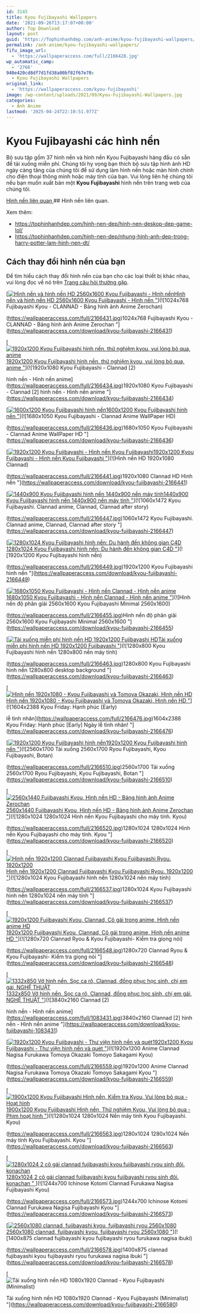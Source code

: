```yaml
---
id: 3145
title: Kyou Fujibayashi Wallpapers
date: '2021-09-26T13:17:07+00:00'
author: Top Download
layout: post
guid: 'https://Tophinhanhdep.com/anh-anime/kyou-fujibayashi-wallpapers/'
permalink: /anh-anime/kyou-fujibayashi-wallpapers/
fifu_image_url:
  - 'https://wallpaperaccess.com/full/2166428.jpg'
wp_automatic_camp:
  - '2766'
940e420cd8df7d1fd38a00bf82f67e70:
  - Kyou Fujibayashi Wallpapers
original_link:
  - 'https://wallpaperaccess.com/kyou-fujibayashi'
image: /wp-content/uploads/2021/09/Kyou-Fujibayashi-Wallpapers.jpg
categories:
  - Ảnh Anime
lastmod: '2025-04-24T22:10:51.977Z'
---
```

# Kyou Fujibayashi các hình nền

Bộ sưu tập gồm 37 hình nền và hình nền Kyou Fujibayashi hàng đầu có sẵn để tải xuống miễn phí. Chúng tôi hy vọng bạn thích bộ sưu tập hình ảnh HD ngày càng tăng của chúng tôi để sử dụng làm hình nền hoặc màn hình chính cho điện thoại thông minh hoặc máy tính của bạn. Vui lòng liên hệ chúng tôi nếu bạn muốn xuất bản một **Kyou Fujibayashi** hình nền trên trang web của chúng tôi.

[Hình nền liên quan ](#related) ## Hình nền liên quan.

   
 Xem thêm:

   
- <https://tophinhanhdep.com/hinh-nen-dep/hinh-nen-deskop-dep-game-lol/>
- <https://tophinhanhdep.com/hinh-nen-dep/nhung-hinh-anh-dep-trong-harry-potter-lam-hinh-nen-dt/>

## Cách thay đổi hình nền của bạn

Để tìm hiểu cách thay đổi hình nền của bạn cho các loại thiết bị khác nhau, vui lòng đọc về nó trên [Trang câu hỏi thường gặp](https://tophinhanhdep.com/faq/).

  
[[![Hình nền và hình nền HD 2560x1600 Kyou Fujibayashi - Hình nền](https://wallpaperaccess.com/full/2166428.jpg)Hình nền và hình nền HD 2560x1600 Kyou Fujibayashi - Hình nền "](https://wallpaperaccess.com/download/kyou-fujibayashi-2166428)](![1024x768 Fujibayashi Kyou - CLANNAD - Bảng hình ảnh Anime Zerochan)

(https://wallpaperaccess.com/full/2166431.jpg)1024x768 Fujibayashi Kyou - CLANNAD - Bảng hình ảnh Anime Zerochan "](https://wallpaperaccess.com/download/kyou-fujibayashi-2166431)

[[![1920x1200 Kyou Fujibayashi hình nền, thử nghiệm kyou, vui lòng bỏ qua, anime](https://wallpaperaccess.com/full/2166432.jpg)1920x1200 Kyou Fujibayashi hình nền, thử nghiệm kyou, vui lòng bỏ qua, anime "](https://wallpaperaccess.com/download/kyou-fujibayashi-2166432)](![1920x1080 Kyou Fujibayashi - Clannad [2)

 hình nền - Hình nền anime](https://wallpaperaccess.com/full/2166434.jpg)1920x1080 Kyou Fujibayashi - Clannad \[2\] hình nền - Hình nền anime "](https://wallpaperaccess.com/download/kyou-fujibayashi-2166434)

[[![1600x1200 Kyou Fujibayashi hình nền](https://wallpaperaccess.com/full/2166435.jpg)1600x1200 Kyou Fujibayashi hình nền "](https://wallpaperaccess.com/download/kyou-fujibayashi-2166435)](![1680x1050 Kyou Fujibayashi - Clannad Anime WallPaper HD)

(https://wallpaperaccess.com/full/2166436.jpg)1680x1050 Kyou Fujibayashi - Clannad Anime WallPaper HD "](https://wallpaperaccess.com/download/kyou-fujibayashi-2166436)

[[![1920x1200 Kyou Fujibayashi - Hình nền Kyou Fujibayashi](https://wallpaperaccess.com/full/2166437.jpg)1920x1200 Kyou Fujibayashi - Hình nền Kyou Fujibayashi "](https://wallpaperaccess.com/download/kyou-fujibayashi-2166437)](![Hình nền HD 1920x1080 Clannad)

(https://wallpaperaccess.com/full/2166441.jpg)1920x1080 Clannad HD Hình nền "](https://wallpaperaccess.com/download/kyou-fujibayashi-2166441)

[[![1440x900 Kyou Fujibayashi hình nền 1440x900 nền máy tính](https://wallpaperaccess.com/full/2166442.jpg)1440x900 Kyou Fujibayashi hình nền 1440x900 nền máy tính "](https://wallpaperaccess.com/download/kyou-fujibayashi-2166442)](![1060x1472 Kyou Fujibayashi.  Clannad anime, Clannad, Clannad after story)

(https://wallpaperaccess.com/full/2166447.jpg)1060x1472 Kyou Fujibayashi. Clannad anime, Clannad, Clannad after story "](https://wallpaperaccess.com/download/kyou-fujibayashi-2166447)

[[![1280x1024 Kyou Fujibayashi hình nền: Du hành đến không gian C4D](https://wallpaperaccess.com/full/2166448.jpg) 1280x1024 Kyou Fujibayashi hình nền: Du hành đến không gian C4D "](https://wallpaperaccess.com/download/kyou-fujibayashi-2166448)](![1920x1200 Kyou Fujibayashi hình nền)

(https://wallpaperaccess.com/full/2166449.jpg)1920x1200 Kyou Fujibayashi hình nền "](https://wallpaperaccess.com/download/kyou-fujibayashi-2166449)

[[![1680x1050 Kyou Fujibayashi - Hình nền Clannad - Hình nền anime](https://wallpaperaccess.com/full/2166451.jpg)1680x1050 Kyou Fujibayashi - Hình nền Clannad - Hình nền anime "](https://wallpaperaccess.com/download/kyou-fujibayashi-2166451)](![Hình nền độ phân giải 2560x1600 Kyou Fujibayashi Minimal 2560x1600)

(https://wallpaperaccess.com/full/2166455.jpg)Hình nền độ phân giải 2560x1600 Kyou Fujibayashi Minimal 2560x1600 "](https://wallpaperaccess.com/download/kyou-fujibayashi-2166455)

[[![Tải xuống miễn phí hình nền HD 1920x1200 Fujibayashi HD](https://wallpaperaccess.com/full/2166456.jpg)Tải xuống miễn phí hình nền HD 1920x1200 Fujibayashi "](https://wallpaperaccess.com/download/kyou-fujibayashi-2166456)](![1280x800 Kyou Fujibayashi hình nền 1280x800 nền máy tính)

(https://wallpaperaccess.com/full/2166463.jpg)1280x800 Kyou Fujibayashi hình nền 1280x800 desktop background "](https://wallpaperaccess.com/download/kyou-fujibayashi-2166463)

[[![Hình nền 1920x1080 - Kyou Fujibayashi và Tomoya Okazaki, Hình nền HD](https://wallpaperaccess.com/full/2166468.jpg)Hình nền 1920x1080 - Kyou Fujibayashi và Tomoya Okazaki, Hình nền HD "](https://wallpaperaccess.com/download/kyou-fujibayashi-2166468)](![1604x2388 Kyou Friday: Hạnh phúc [Early)

 lễ tình nhân](https://wallpaperaccess.com/full/2166476.jpg)1604x2388 Kyou Friday: Hạnh phúc \[Early\] Ngày lễ tình nhân! "](https://wallpaperaccess.com/download/kyou-fujibayashi-2166476)

[[![1920x1200 Kyou Fujibayashi hình nền](https://wallpaperaccess.com/full/2166509.jpg)1920x1200 Kyou Fujibayashi hình nền "](https://wallpaperaccess.com/download/kyou-fujibayashi-2166509)](![2560x1700 Tải xuống 2560x1700 Ryou Fujibayashi, Kyou Fujibayashi, Botan)

(https://wallpaperaccess.com/full/2166510.jpg)2560x1700 Tải xuống 2560x1700 Ryou Fujibayashi, Kyou Fujibayashi, Botan "](https://wallpaperaccess.com/download/kyou-fujibayashi-2166510)

[[![2560x1440 Fujibayashi Kyou, Hình nền HD - Bảng hình ảnh Anime Zerochan](https://wallpaperaccess.com/full/2166516.jpg)2560x1440 Fujibayashi Kyou, Hình nền HD - Bảng hình ảnh Anime Zerochan "](https://wallpaperaccess.com/download/kyou-fujibayashi-2166516)](![1280x1024 1280x1024 Hình nền Kyou Fujibayashi cho máy tính.  Kyou)

(https://wallpaperaccess.com/full/2166520.jpg)1280x1024 1280x1024 Hình nền Kyou Fujibayashi cho máy tính. Kyou "](https://wallpaperaccess.com/download/kyou-fujibayashi-2166520)

[[![Hình nền 1920x1200 Clannad Fujibayashi Kyou Fujibayashi Ryou.  1920x1200](https://wallpaperaccess.com/full/2166530.jpg)Hình nền 1920x1200 Clannad Fujibayashi Kyou Fujibayashi Ryou. 1920x1200 "](https://wallpaperaccess.com/download/kyou-fujibayashi-2166530)](![1280x1024 Kyou Fujibayashi hình nền 1280x1024 nền máy tính)

(https://wallpaperaccess.com/full/2166537.jpg)1280x1024 Kyou Fujibayashi hình nền 1280x1024 nền máy tính "](https://wallpaperaccess.com/download/kyou-fujibayashi-2166537)

[[![1920x1200 Fujibayashi Kyou, Clannad, Cô gái trong anime, Hình nền anime HD](https://wallpaperaccess.com/full/2166546.jpg)1920x1200 Fujibayashi Kyou, Clannad, Cô gái trong anime, Hình nền anime HD "](https://wallpaperaccess.com/download/kyou-fujibayashi-2166546)](![1280x720 Clannad Ryou & Kyou Fujibayashi- Kiểm tra giọng nói)

(https://wallpaperaccess.com/full/2166548.jpg)1280x720 Clannad Ryou &amp; Kyou Fujibayashi- Kiểm tra giọng nói "](https://wallpaperaccess.com/download/kyou-fujibayashi-2166548)

[[![1332x850 Vớ hình nền, Sọc ca rô, Clannad, đồng phục học sinh, chị em gái, NGHỆ THUẬT](https://wallpaperaccess.com/full/2166549.jpg)1332x850 Vớ hình nền, Sọc ca rô, Clannad, đồng phục học sinh, chị em gái, NGHỆ THUẬT "](https://wallpaperaccess.com/download/kyou-fujibayashi-2166549)](![3840x2160 Clannad [2)

 hình nền - Hình nền anime](https://wallpaperaccess.com/full/1083431.jpg)3840x2160 Clannad \[2\] hình nền - Hình nền anime "](https://wallpaperaccess.com/download/kyou-fujibayashi-1083431)

[[![1920x1200 Kyou Fujibayashi - Thư viện hình nền và quét](https://wallpaperaccess.com/full/2166555.jpg)1920x1200 Kyou Fujibayashi - Thư viện hình nền và quét "](https://wallpaperaccess.com/download/kyou-fujibayashi-2166555)](![1920x1200 Anime Clannad Nagisa Furukawa Tomoya Okazaki Tomoyo Sakagami Kyou)

(https://wallpaperaccess.com/full/2166559.jpg)1920x1200 Anime Clannad Nagisa Furukawa Tomoya Okazaki Tomoyo Sakagami Kyou "](https://wallpaperaccess.com/download/kyou-fujibayashi-2166559)

[[![1900x1200 Kyou Fujibayashi Hình nền, Kiểm tra Kyou, Vui lòng bỏ qua - Hoạt hình](https://wallpaperaccess.com/full/2166560.jpg)1900x1200 Kyou Fujibayashi Hình nền, Thử nghiệm Kyou, Vui lòng bỏ qua - Phim hoạt hình "](https://wallpaperaccess.com/download/kyou-fujibayashi-2166560)](![1280x1024 1280x1024 Nền máy tính Kyou Fujibayashi.  Kyou)

(https://wallpaperaccess.com/full/2166563.jpg)1280x1024 1280x1024 Nền máy tính Kyou Fujibayashi. Kyou "](https://wallpaperaccess.com/download/kyou-fujibayashi-2166563)

[[![1280x1024 2 cô gái clannad fujibayashi kyou fujibayashi ryou sinh đôi.  konachan](https://wallpaperaccess.com/full/2166564.jpg)1280x1024 2 cô gái clannad fujibayashi kyou fujibayashi ryou sinh đôi. konachan " ](https://wallpaperaccess.com/download/kyou-fujibayashi-2166564)](![1244x700 Ichinose Kotomi Clannad Furukawa Nagisa Fujibayashi Kyou)

(https://wallpaperaccess.com/full/2166573.jpg)1244x700 Ichinose Kotomi Clannad Furukawa Nagisa Fujibayashi Kyou "](https://wallpaperaccess.com/download/kyou-fujibayashi-2166573)

[[![2560x1080 clannad, fujibayashi kyou, fujibayashi ryou 2560x1080](https://wallpaperaccess.com/full/2166574.jpg)2560x1080 clannad, fujibayashi kyou, fujibayashi ryou 2560x1080 "](https://wallpaperaccess.com/download/kyou-fujibayashi-2166574)](![1400x875 clannad fujibayashi kyou fujibayashi ryou furukawa nagisa ibuki)

(https://wallpaperaccess.com/full/2166578.jpg)1400x875 clannad fujibayashi kyou fujibayashi ryou furukawa nagisa ibuki "](https://wallpaperaccess.com/download/kyou-fujibayashi-2166578)

[![Tải xuống hình nền HD 1080x1920 Clannad - Kyou Fujibayashi (Minimalist)](https://wallpaperaccess.com/full/2166580.jpg)

Tải xuống hình nền HD 1080x1920 Clannad - Kyou Fujibayashi (Minimalist) "](https://wallpaperaccess.com/download/kyou-fujibayashi-2166580)
